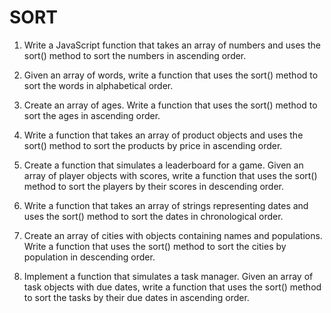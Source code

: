# SORT

1. Write a JavaScript function that takes an array of numbers and uses the sort() method to sort the numbers in ascending order.

2. Given an array of words, write a function that uses the sort() method to sort the words in alphabetical order.

3. Create an array of ages. Write a function that uses the sort() method to sort the ages in ascending order.

4. Write a function that takes an array of product objects and uses the sort() method to sort the products by price in ascending order.

5. Create a function that simulates a leaderboard for a game. Given an array of player objects with scores, write a function that uses the sort() method to sort the players by their scores in descending order.

6. Write a function that takes an array of strings representing dates and uses the sort() method to sort the dates in chronological order.

7. Create an array of cities with objects containing names and populations. Write a function that uses the sort() method to sort the cities by population in descending order.

8. Implement a function that simulates a task manager. Given an array of task objects with due dates, write a function that uses the sort() method to sort the tasks by their due dates in ascending order.
